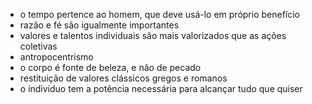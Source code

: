 - o tempo pertence ao homem, que deve usá-lo em próprio benefício
- razão e fé são igualmente importantes
- valores e talentos individuais são mais valorizados que as ações coletivas
- antropocentrismo
- o corpo é fonte de beleza, e não de pecado
- restituição de valores clássicos gregos e romanos
- o indivíduo tem a potência necessária para alcançar tudo que quiser